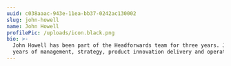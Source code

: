 ```yaml
---
uuid: c038aaac-943e-11ea-bb37-0242ac130002
slug: john-howell
name: John Howell
profilePic: /uploads/icon.black.png
bio: >-
  John Howell has been part of the Headforwards team for three years. John is an accomplished Senior Executive with over 18
  years of management, strategy, product innovation delivery and operational experience in IT e-commerce.
---
```


